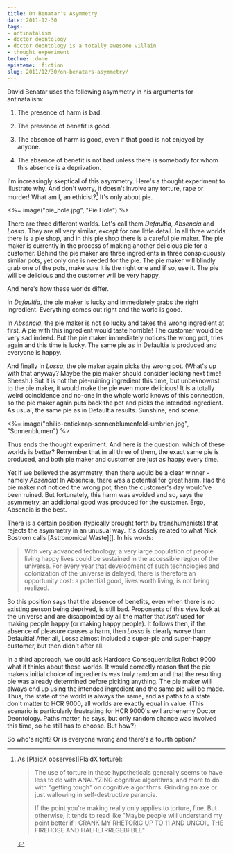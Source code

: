 ```yaml
---
title: On Benatar's Asymmetry
date: 2011-12-30
tags:
- antinatalism
- doctor deontology
- doctor deontology is a totally awesome villain
- thought experiment
techne: :done
episteme: :fiction
slug: 2011/12/30/on-benatars-asymmetry/
---
```


David Benatar uses the following asymmetry in his arguments for antinatalism:

1. The presence of harm is bad.

2. The presence of benefit is good.

3. The absence of harm is good, even if that good is not enjoyed by anyone.

4. The absence of benefit is not bad unless there is somebody for whom this absence is a deprivation.

I'm increasingly skeptical of this asymmetry. Here's a thought experiment to illustrate why. And don't worry, it doesn't involve any torture, rape or murder! What am I, an ethicist?[^1] It's only about pie.

<%= image("pie_hole.jpg", "Pie Hole") %>

There are three different worlds. Let's call them *Defaultia*, *Absencia* and *Lossa*. They are all very similar, except for one little detail. In all three worlds there is a pie shop, and in this pie shop there is a careful pie maker. The pie maker is currently in the process of making another delicious pie for a customer. Behind the pie maker are three ingredients in three conspicuously similar pots, yet only one is needed for the pie. The pie maker will blindly grab one of the pots, make sure it is the right one and if so, use it. The pie will be delicious and the customer will be very happy.

And here's how these worlds differ.

In *Defaultia*, the pie maker is lucky and immediately grabs the right ingredient. Everything comes out right and the world is good.

In *Absencia*, the pie maker is not so lucky and takes the wrong ingredient at first. A pie with this ingredient would taste horrible! The customer would be very sad indeed. But the pie maker immediately notices the wrong pot, tries again and this time is lucky. The same pie as in Defaultia is produced and everyone is happy.

And finally in *Lossa*, the pie maker again picks the wrong pot. (What's up with that anyway? Maybe the pie maker should consider looking next time! Sheesh.) But it is not the pie-ruining ingredient this time, but unbeknownst to the pie maker, it would make the pie even more delicious! It is a totally weird coincidence and no-one in the whole world knows of this connection, so the pie maker again puts back the pot and picks the intended ingredient. As usual, the same pie as in Defaultia results. Sunshine, end scene.

<%= image("philip-enticknap-sonnenblumenfeld-umbrien.jpg", "Sonnenblumen") %>

Thus ends the thought experiment. And here is the question: which of these worlds is *better*? Remember that in all three of them, the exact same pie is produced, and both pie maker and customer are just as happy every time.

Yet if we believed the asymmetry, then there would be a clear winner - namely *Absencia*! In Absencia, there was a potential for great harm. Had the pie maker not noticed the wrong pot, then the customer's day would've been ruined. But fortunately, this harm was avoided and so, says the asymmetry, an additional good was produced for the customer. Ergo, Absencia is the best.

There is a certain position (typically brought forth by transhumanists) that rejects the asymmetry in an unusual way. It's closely related to what Nick Bostrom calls [Astronomical Waste][]. In his words:

> With very advanced technology, a very large population of people living happy lives could be sustained in the accessible region of the universe.</span> For every year that development of such technologies and colonization of the universe is delayed, there is therefore an opportunity cost: a potential good, lives worth living, is not being realized.

So this position says that the absence of benefits, even when there is no existing person being deprived, is still bad. Proponents of this view look at the universe and are disappointed by all the matter that *isn't* used for making people happy (or making happy people). It follows then, if the absence of pleasure causes a harm, then *Lossa* is clearly worse than Defaultia! After all, Lossa almost included a super-pie and super-happy customer, but then didn't after all.

In a third approach, we could ask Hardcore Consequentialist Robot 9000 what it thinks about these worlds. It would correctly reason that the pie makers initial choice of ingredients was truly random and that the resulting pie was already determined before picking anything. The pie maker will always end up using the intended ingredient and the same pie will be made. Thus, the state of the world is always the same, and as paths to a state don't matter to HCR 9000, all worlds are exactly equal in value. (This scenario is particularly frustrating for HCR 9000's evil archenemy Doctor Deontology. Paths matter, he says, but only random chance was involved this time, so he still has to choose. But how?)

So who's right? Or is everyone wrong and there's a fourth option?

[^1]: As [PlaidX observes][PlaidX torture]:
    > The use of torture in these hypotheticals generally seems to have less to do with ANALYZING cognitive algorithms, and more to do with "getting tough" on cognitive algorithms. Grinding an axe or just wallowing in self-destructive paranoia.
    >
    > If the point you're making really only applies to torture, fine. But otherwise, it tends to read like "Maybe people will understand my point better if I CRANK MY RHETORIC UP TO 11 AND UNCOIL THE FIREHOSE AND HALHLTRRLGEBFBLE"







